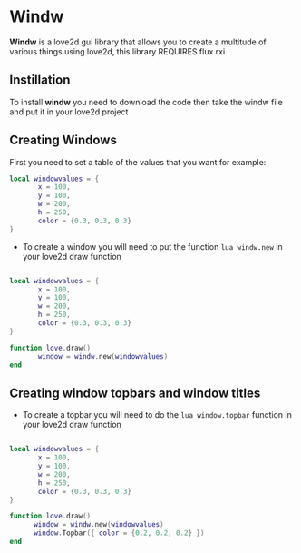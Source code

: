 # Windw

**Windw** is a love2d gui library that allows you to create a multitude of various things using love2d, this library REQUIRES flux rxi


## Instillation

To install **windw** you need to download the code then take the windw file and put it in your love2d project

## Creating Windows

First you need to set a table of the values that you want for example:

```lua
local windowvalues = {
       x = 100,
       y = 100,
       w = 200,
       h = 250,
       color = {0.3, 0.3, 0.3}
}

```

* To create a window you will need to put the function ```lua windw.new``` in your love2d draw function

```lua

local windowvalues = {
       x = 100,
       y = 100,
       w = 200,
       h = 250,
       color = {0.3, 0.3, 0.3}
}

function love.draw() 
       window = windw.new(windowvalues)
end

```
## Creating window topbars and window titles

* To create a topbar you will need to do the ``lua window.topbar`` function in your love2d draw function

```lua

local windowvalues = {
       x = 100,
       y = 100,
       w = 200,
       h = 250,
       color = {0.3, 0.3, 0.3}
}

function love.draw()
      window = windw.new(windowvalues)
      window.Topbar({ color = {0.2, 0.2, 0.2} })
end

```

